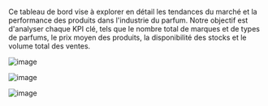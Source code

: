 Ce tableau de bord vise à explorer en détail les tendances du marché et la performance des produits dans l'industrie du parfum. Notre objectif est d'analyser chaque KPI clé, tels que le nombre total de marques et de types de parfums, le prix moyen des produits, la disponibilité des stocks et le volume total des ventes.

![image](https://github.com/user-attachments/assets/e9d135e7-15be-4817-86d7-1be6ee6239d4)

![image](https://github.com/user-attachments/assets/ec36bd4a-c1dd-4a28-95d1-ad0b4209a266)

![image](https://github.com/user-attachments/assets/de21ae42-b029-4059-b0ab-ce351ce30d18)


